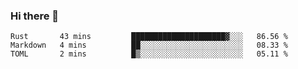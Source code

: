 ### Hi there 👋

<!--
**berkus/berkus** is a ✨ _special_ ✨ repository because its `README.md` (this file) appears on your GitHub profile.

Here are some ideas to get you started:

- 🔭 I’m currently working on ...
- 🌱 I’m currently learning ...
- 👯 I’m looking to collaborate on ...
- 🤔 I’m looking for help with ...
- 💬 Ask me about ...
- 📫 How to reach me: ...
- 😄 Pronouns: ...
- ⚡ Fun fact: ...
-->

<!--START_SECTION:waka-->

```text
Rust       43 mins         █████████████████████▓░░░   86.56 %
Markdown   4 mins          ██░░░░░░░░░░░░░░░░░░░░░░░   08.33 %
TOML       2 mins          █▒░░░░░░░░░░░░░░░░░░░░░░░   05.11 %
```

<!--END_SECTION:waka-->
